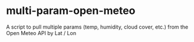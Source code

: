 # multi-param-open-meteo
A script to pull multiple params (temp, humidity, cloud cover, etc.) from the Open Meteo API by Lat / Lon
